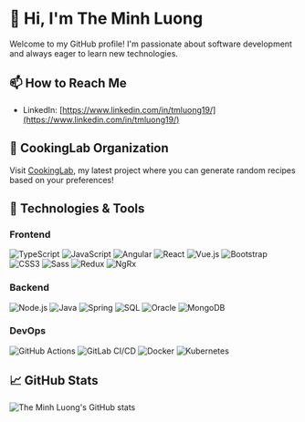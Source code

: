 # 👋 Hi, I'm The Minh Luong

Welcome to my GitHub profile! I'm passionate about software development and always eager to learn new technologies.

## 📫 How to Reach Me
- LinkedIn: [https://www.linkedin.com/in/tmluong19/](https://www.linkedin.com/in/tmluong19/)

## 🍳 CookingLab Organization
Visit [CookingLab](https://github.com/CookingLab), my latest project where you can generate random recipes based on your preferences!

## 🔧 Technologies & Tools

### Frontend
![TypeScript](https://img.shields.io/badge/-TypeScript-007ACC?style=flat&logo=typescript&logoColor=white)
![JavaScript](https://img.shields.io/badge/-JavaScript-F7DF1E?style=flat&logo=javascript&logoColor=black)
![Angular](https://img.shields.io/badge/-Angular-DD0031?style=flat&logo=angular&logoColor=white)
![React](https://img.shields.io/badge/-React-61DAFB?style=flat&logo=react&logoColor=white)
![Vue.js](https://img.shields.io/badge/-Vue.js-4FC08D?style=flat&logo=vue.js&logoColor=white)
![Bootstrap](https://img.shields.io/badge/-Bootstrap-563D7C?style=flat&logo=bootstrap&logoColor=white)
![CSS3](https://img.shields.io/badge/-CSS3-1572B6?style=flat&logo=css3&logoColor=white)
![Sass](https://img.shields.io/badge/-Sass-CC6699?style=flat&logo=sass&logoColor=white)
![Redux](https://img.shields.io/badge/-Redux-764ABC?style=flat&logo=redux&logoColor=white)
![NgRx](https://img.shields.io/badge/-NgRx-DD0031?style=flat&logo=redux&logoColor=white)

### Backend
![Node.js](https://img.shields.io/badge/-Node.js-339933?style=flat&logo=node.js&logoColor=white)
![Java](https://img.shields.io/badge/-Java-007396?style=flat&logo=java&logoColor=white)
![Spring](https://img.shields.io/badge/-Spring-6DB33F?style=flat&logo=spring&logoColor=white)
![SQL](https://img.shields.io/badge/-SQL-4479A1?style=flat&logo=postgresql&logoColor=white)
![Oracle](https://img.shields.io/badge/-Oracle-F80000?style=flat&logo=oracle&logoColor=white)
![MongoDB](https://img.shields.io/badge/-MongoDB-47A248?style=flat&logo=mongodb&logoColor=white)

### DevOps
![GitHub Actions](https://img.shields.io/badge/-GitHub%20Actions-2088FF?style=flat&logo=github-actions&logoColor=white)
![GitLab CI/CD](https://img.shields.io/badge/-GitLab%20CI/CD-FC6D26?style=flat&logo=gitlab&logoColor=white)
![Docker](https://img.shields.io/badge/-Docker-2496ED?style=flat&logo=docker&logoColor=white)
![Kubernetes](https://img.shields.io/badge/-Kubernetes-326CE5?style=flat&logo=kubernetes&logoColor=white)

## 📈 GitHub Stats
![The Minh Luong's GitHub stats](https://github-readme-stats-eight-theta.vercel.app/api?username=ThiiLuu79&show_icons=true&theme=dracula&include_all_commits=true&count_private=true)

<!---
ThiiLuu79/ThiiLuu79 is a ✨ special ✨ repository because its `README.md` (this file) appears on your GitHub profile.
You can click the Preview link to take a look at your changes.
--->
